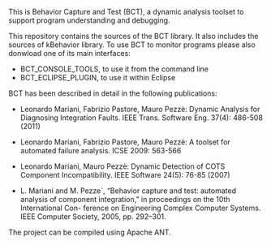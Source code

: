 This is Behavior Capture and Test (BCT), a dynamic analysis toolset to support program understanding and debugging.
  
This repository contains the sources of the BCT library.
It also includes the sources of kBehavior library.
To use BCT to monitor programs please also donwload one of its main interfaces:
* BCT_CONSOLE_TOOLS, to use it from the command line
* BCT_ECLIPSE_PLUGIN, to use it within Eclipse


BCT has been described in detail in the following publications:

* Leonardo Mariani, Fabrizio Pastore, Mauro Pezzè:
Dynamic Analysis for Diagnosing Integration Faults. IEEE Trans. Software Eng. 37(4): 486-508 (2011)

* Leonardo Mariani, Fabrizio Pastore, Mauro Pezzè: A toolset for automated failure analysis. ICSE 2009: 563-566

* Leonardo Mariani, Mauro Pezzè:
Dynamic Detection of COTS Component Incompatibility. IEEE Software 24(5): 76-85 (2007)

* L. Mariani and M. Pezze`, “Behavior capture and test: automated analysis
of component integration,” in proceedings on the 10th International Con- ference on Engineering Complex Computer Systems. IEEE Computer Society, 2005, pp. 292–301.

The project can be compiled using Apache ANT.


